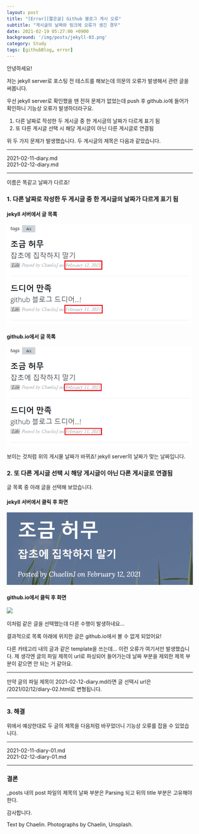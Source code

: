 ```yaml
---
layout: post
title: "[Error][짧은글] Github 블로그 게시 오류"
subtitle: "게시글의 날짜와 링크에 오류가 생긴 경우"
date: 2021-02-19 05:27:00 +0900
background: '/img/posts/jekyll-03.png'
category: Study
tags: [githubBlog, error]
---
```


안녕하세요!

저는 jekyll server로 포스팅 전 테스트를 해보는데 의문의 오류가 발생해서 관련 글을 써봅니다.

우선 jekyll server로 확인했을 땐 전혀 문제가 없었는데 push 후 github.io에 들어가 확인하니 기능상 오류가 발생하더라구요.

1. 다른 날짜로 작성한 두 게시글 중 한 게시글의 날짜가 다르게 표기 됨
2. 또 다른 게시글 선택 시 해당 게시글이 아닌 다른 게시글로 연결됨

위 두 가지 문제가 발생했습니다. 두 게시글의 제목은 다음과 같았습니다.

*****
2021-02-11-diary.md   
2021-02-12-diary.md
*****

이름은 똑같고 날짜가 다르죠! 

### 1. 다른 날짜로 작성한 두 게시글 중 한 게시글의 날짜가 다르게 표기 됨
#### jekyll 서버에서 글 목록
<img class="img-fluid" src="/img/posts/inPost/error-01-01.png">

#### github.io에서 글 목록
<img class="img-fluid" src="/img/posts/inPost/error-01-02.png">

보이는 것처럼 위의 게시물 날짜가 바뀌죠! jekyll server의 날짜가 맞는 날짜입니다.

### 2. 또 다른 게시글 선택 시 해당 게시글이 아닌 다른 게시글로 연결됨
글 목록 중 아래 글을 선택해 보았습니다.

#### jekyll 서버에서 클릭 후 화면
<img class="img-fluid" src="/img/posts/inPost/error-01-04.png">

#### github.io에서 클릭 후 화면
<img class="img-fluid" src="/img/posts/inPost/error-01-05.png">

이처럼 같은 글을 선택했는데 다른 수행이 발생하네요...

결과적으로 목록 아래에 위치한 글은 github.io에서 볼 수 없게 되었어요!

다른 카테고리 내의 글과 같은 template을 쓰는데... 이런 오류가 여기서만 발생했습니다. 제 생각엔 글의 파일 제목이 url로 파싱되어 들어가는데 날짜 부분을 제외한 제목 부분이 같으면 안 되는 거 같아요.

*****
만약 글의 파일 제목이 2021-02-12-diary.md라면 글 선택시 url은 /2021/02/12/diary-02.html로 변형됩니다.

*****

### 3. 해결
위에서 예상한대로 두 글의 제목을 다음처럼 바꾸었더니 기능상 오류를 잡을 수 있었습니다.

*****
2021-02-11-diary-01.md   
2021-02-12-diary-01.md
*****

### 결론
_posts 내의 post 파일의 제목의 날짜 부분은 Parsing 되고 뒤의 title 부분은 고유해야 한다.

감사합니다.
<p class = "placeholder">Text by Chaelin. Photographs by Chaelin, Unsplash.</p>